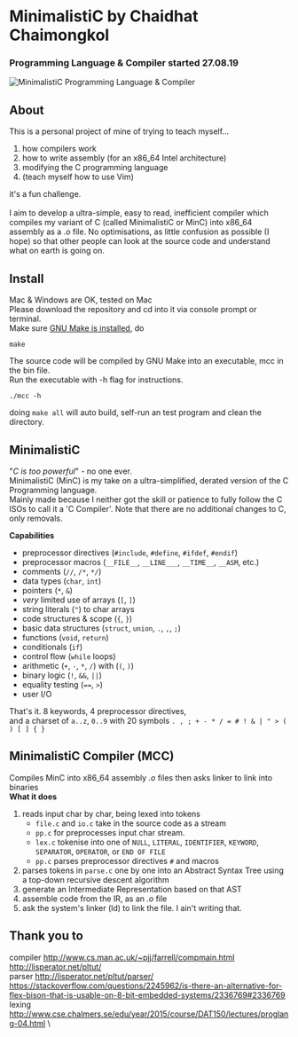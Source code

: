 # MinimalistiC by Chaidhat Chaimongkol
### Programming Language & Compiler started 27.08.19
![MinimalistiC Programming Language & Compiler](https://github.com/Chai112/MinC-Compiler/blob/master/doc/thumb.png)

## About
This is a personal project of mine of trying to teach myself...
1. how compilers work
2. how to write assembly (for an x86_64 Intel architecture)
3. modifying the C programming language
4. (teach myself how to use Vim)

it's a fun challenge.\
\
I aim to develop a ultra-simple, easy to read, inefficient compiler which compiles my variant of C (called MinimalistiC or MinC)
into x86_64 assembly as a *.o* file. No optimisations, as little confusion as possible (I hope) so that other people can look
at the source code and understand what on earth is going on. 

## Install
Mac & Windows are OK, tested on Mac\
Please download the repository and cd into it via console prompt or terminal.\
Make sure [GNU Make is installed](http://gnuwin32.sourceforge.net/packages/make.htm), do
```
make
```
The source code will be compiled by GNU Make into an executable, mcc in the bin file.\
Run the executable with -h flag for instructions.
```
./mcc -h
```
doing `make all` will auto build, self-run an test program and clean the directory.
## MinimalistiC
"*C is too powerful*" - no one ever.\
MinimalistiC (MinC) is my take on a ultra-simplified, derated version of the C Programming language.\
Mainly made because I neither got the skill or patience to fully follow the C ISOs to call it a 'C Compiler'. Note that there are no additional changes to C, only removals.

**Capabilities**
* preprocessor directives (`#include`, `#define`, `#ifdef`, `#endif`)
* preprocessor macros (`__FILE__`, `__LINE___`, `__TIME__`, `__ASM`, etc.)
* comments (`//`, `/*`, `*/`)
* data types (`char`, `int`)
* pointers (`*`, `&`)
* *very* limited use of arrays (`[`, `]`)
* string literals (`"`) to char arrays
* code structures & scope (`{`, `}`)
* basic data structures (`struct`, `union`, `.`, `,`, `;`)
* functions (`void`, `return`)
* conditionals (`if`)
* control flow (`while` loops)
* arithmetic (`+`, `-`, `*`, `/`) with (`(`, `)`)
* binary logic (`!`, `&&`, `||`)
* equality testing (`==`, `>`)
* user I/O

That's it. 8 keywords, 4 preprocessor directives,\
and a charset of `a..z`, `0..9` with 20 symbols `. , ; + - * / = # ! & | " > ( ) [ ] { }`

## MinimalistiC Compiler (MCC)
Compiles MinC into x86_64 assembly *.o* files then asks linker to link into binaries\
**What it does**
1. reads input char by char, being lexed into tokens
   * `file.c` and `io.c` take in the source code as a stream
   * `pp.c` for preprocesses input char stream.
   * `lex.c` tokenise into one of `NULL`, `LITERAL`, `IDENTIFIER`, `KEYWORD`, `SEPARATOR`, `OPERATOR`, or `END OF FILE`
   * `pp.c` parses preprocessor directives `#` and macros
2. parses tokens in `parse.c` one by one into an Abstract Syntax Tree using a top-down recursive descent algorithm
3. generate an Intermediate Representation based on that AST
4. assemble code from the IR, as an *.o* file
5. ask the system's linker (ld) to link the file. I ain't writing that.

## Thank you to 
compiler http://www.cs.man.ac.uk/~pjj/farrell/compmain.html \
         http://lisperator.net/pltut/ \
parser   http://lisperator.net/pltut/parser/ \
         https://stackoverflow.com/questions/2245962/is-there-an-alternative-for-flex-bison-that-is-usable-on-8-bit-embedded-systems/2336769#2336769
         \
lexing   http://www.cse.chalmers.se/edu/year/2015/course/DAT150/lectures/proglang-04.html \
